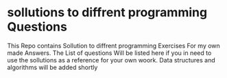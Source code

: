# sollutions to diffrent programming Questions
This Repo contains Sollution to diffrent programming Exercises 
For my own made  Answers. 
The List of questions Will be listed here if you in need to use the sollutions as a reference for your own woork.
Data structures  and algorithms  will be added shortly 
